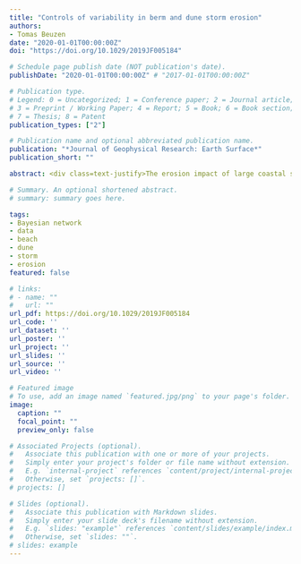 ```yaml
---
title: "Controls of variability in berm and dune storm erosion"
authors:
- Tomas Beuzen
date: "2020-01-01T00:00:00Z"
doi: "https://doi.org/10.1029/2019JF005184"

# Schedule page publish date (NOT publication's date).
publishDate: "2020-01-01T00:00:00Z" # "2017-01-01T00:00:00Z"

# Publication type.
# Legend: 0 = Uncategorized; 1 = Conference paper; 2 = Journal article;
# 3 = Preprint / Working Paper; 4 = Report; 5 = Book; 6 = Book section;
# 7 = Thesis; 8 = Patent
publication_types: ["2"]

# Publication name and optional abbreviated publication name.
publication: "*Journal of Geophysical Research: Earth Surface*"
publication_short: ""

abstract: <div class=text-justify>The erosion impact of large coastal storm events typically occurs across broad (100s of km) sections of coastline and may include significant variability both alongshore and vertically between the berm and dunes. Identifying controls of variability in storm erosion is critical to understanding the response of coastlines to present and changing storminess. This contribution analyses immediate pre‐ and post‐storm Lidar data of over 1700 cross‐shore profile transects, determined at every 100 m alongshore and spanning 400km of the southeast Australian coastline. This unique dataset allowed for a data‐driven Bayesian network analysis of the key relationships between the measured storm erosion response and a range of variables describing the antecedent morphology and hydrodynamic forcing at the coastline. It was found that while erosion of the dune and berm was observed to increase with increased exposure of the local profile to incident storm waves, additional erosion controls were found to be different for these two different sections of the beach. Erosion of the berm was specifically linked to the pre‐storm berm volume, with more accreted berms experiencing a greater proportion of erosion of the overall berm, regardless of variability in forcing conditions. In contrast, dune erosion was equally controlled by the exceedance of wave runup above the antecedent dune toe elevation and the width of the beach immediately fronting the dune, with wider beaches resulting in reduced dune erosion. The results of this large, data‐driven analysis provide important affirmation and insights into the primary controls of berm and dune storm erosion.</div>

# Summary. An optional shortened abstract.
# summary: summary goes here.

tags:
- Bayesian network
- data
- beach
- dune
- storm
- erosion
featured: false

# links:
# - name: ""
#   url: ""
url_pdf: https://doi.org/10.1029/2019JF005184
url_code: ''
url_dataset: ''
url_poster: ''
url_project: ''
url_slides: ''
url_source: ''
url_video: ''

# Featured image
# To use, add an image named `featured.jpg/png` to your page's folder.
image:
  caption: ""
  focal_point: ""
  preview_only: false

# Associated Projects (optional).
#   Associate this publication with one or more of your projects.
#   Simply enter your project's folder or file name without extension.
#   E.g. `internal-project` references `content/project/internal-project/index.md`.
#   Otherwise, set `projects: []`.
# projects: []

# Slides (optional).
#   Associate this publication with Markdown slides.
#   Simply enter your slide deck's filename without extension.
#   E.g. `slides: "example"` references `content/slides/example/index.md`.
#   Otherwise, set `slides: ""`.
# slides: example
---
```

<!-- {{% alert note %}}
Click the *Cite* button above to demo the feature to enable visitors to import publication metadata into their reference management software.
{{% /alert %}}

{{% alert note %}}
Click the *Slides* button above to demo Academic's Markdown slides feature.
{{% /alert %}}

# Supplementary notes can be added here, including [code and math](https://sourcethemes.com/academic/docs/writing-markdown-latex/). -->
